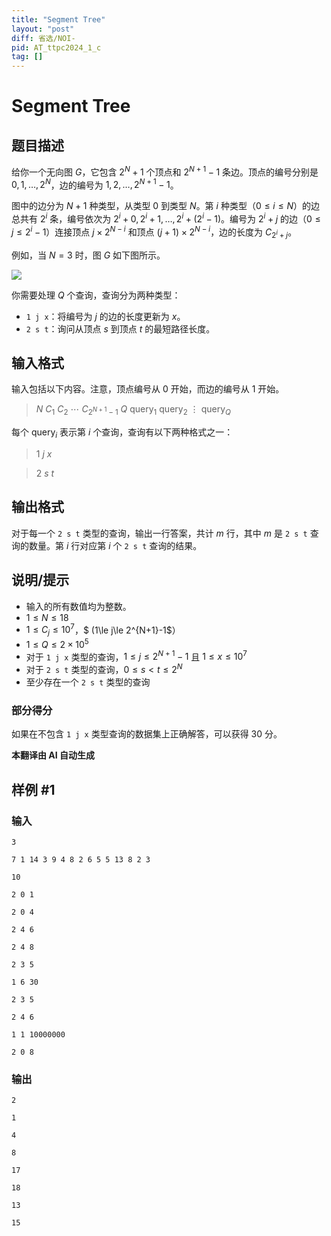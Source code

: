```yaml
---
title: "Segment Tree"
layout: "post"
diff: 省选/NOI-
pid: AT_ttpc2024_1_c
tag: []
---
```


# Segment Tree

## 题目描述

给你一个无向图 $G$，它包含 $2^N + 1$ 个顶点和 $2^{N+1} - 1$ 条边。顶点的编号分别是 $0, 1, \dots, 2^N$，边的编号为 $1, 2, \dots, 2^{N+1}-1$。

图中的边分为 $N+1$ 种类型，从类型 $0$ 到类型 $N$。第 $i$ 种类型（$0 \le i \le N$）的边总共有 $2^i$ 条，编号依次为 $2^i + 0, 2^i + 1, \dots, 2^i + (2^i - 1)$。编号为 $2^i + j$ 的边（$0 \le j \le 2^i - 1$）连接顶点 $j \times 2^{N-i}$ 和顶点 $(j + 1) \times 2^{N-i}$，边的长度为 $C_{2^i + j}$。

例如，当 $N = 3$ 时，图 $G$ 如下图所示。

![](https://cdn.luogu.com.cn/upload/vjudge_pic/AT_ttpc2024_1_c/eeee648dd769ea41d1a8e76adff12eede55a57c5.png)

你需要处理 $Q$ 个查询，查询分为两种类型：

- `1 j x`：将编号为 $j$ 的边的长度更新为 $x$。
- `2 s t`：询问从顶点 $s$ 到顶点 $t$ 的最短路径长度。

## 输入格式

输入包括以下内容。注意，顶点编号从 $0$ 开始，而边的编号从 $1$ 开始。

> $N$ $C_1$ $C_2$ $\cdots$ $C_{2^{N+1}-1}$ $Q$ $\text{query}_1$ $\text{query}_2$ $\vdots$ $\text{query}_Q$

每个 $\text{query}_i$ 表示第 $i$ 个查询，查询有以下两种格式之一：

> 1 $j$ $x$

> 2 $s$ $t$

## 输出格式

对于每一个 `2 s t` 类型的查询，输出一行答案，共计 $m$ 行，其中 $m$ 是 `2 s t` 查询的数量。第 $i$ 行对应第 $i$ 个 `2 s t` 查询的结果。

## 说明/提示

- 输入的所有数值均为整数。
- $1 \le N \le 18$
- $1 \le C_j \le 10^7$，$ (1\le j\le 2^{N+1}-1$）
- $1 \le Q \le 2 \times 10^5$
- 对于 `1 j x` 类型的查询，$1 \le j \le 2^{N+1}-1$ 且 $1 \le x \le 10^7$
- 对于 `2 s t` 类型的查询，$0 \le s < t \le 2^N$
- 至少存在一个 `2 s t` 类型的查询

### 部分得分

如果在不包含 `1 j x` 类型查询的数据集上正确解答，可以获得 $30$ 分。

 **本翻译由 AI 自动生成**

## 样例 #1

### 输入

```
3
7 1 14 3 9 4 8 2 6 5 5 13 8 2 3
10
2 0 1
2 0 4
2 4 6
2 4 8
2 3 5
1 6 30
2 3 5
2 4 6
1 1 10000000
2 0 8
```

### 输出

```
2
1
4
8
17
18
13
15
```

